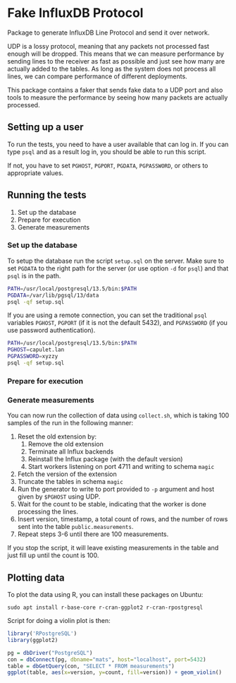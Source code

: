# Fake InfluxDB Protocol

Package to generate InfluxDB Line Protocol and send it over network.

UDP is a lossy protocol, meaning that any packets not processed fast
enough will be dropped. This means that we can measure performance by
sending lines to the receiver as fast as possible and just see how
many are actually added to the tables. As long as the system does not
process all lines, we can compare performance of different
deployments.

This package contains a faker that sends fake data to a UDP port and
also tools to measure the performance by seeing how many packets are
actually processed.

## Setting up a user

To run the tests, you need to have a user available that can log
in. If you can type `psql` and as a result log in, you should be able
to run this script.

If not, you have to set `PGHOST`, `PGPORT`, `PGDATA`, `PGPASSWORD`, or
others to appropriate values.

## Running the tests

1. Set up the database
2. Prepare for execution
3. Generate measurements

### Set up the database

To setup the database run the script `setup.sql` on the server. Make
sure to set `PGDATA` to the right path for the server (or use option
`-d` for `psql`) and that `psql` is in the path.

```bash
PATH=/usr/local/postgresql/13.5/bin:$PATH
PGDATA=/var/lib/pgsql/13/data
psql -qf setup.sql
```

If you are using a remote connection, you can set the traditional
`psql` variables `PGHOST`, `PGPORT` (if it is not the default 5432),
and `PGPASSWORD` (if you use password authentication).

```bash
PATH=/usr/local/postgresql/13.5/bin:$PATH
PGHOST=capulet.lan
PGPASSWORD=xyzzy
psql -qf setup.sql
```

### Prepare for execution



### Generate measurements

You can now run the collection of data using `collect.sh`, which is
taking 100 samples of the run in the following manner:
1. Reset the old extension by:
   1. Remove the old extension
   2. Terminate all Influx backends
   3. Reinstall the Influx package (with the default version)
   4. Start workers listening on port 4711 and writing to schema `magic`
2. Fetch the version of the extension
3. Truncate the tables in schema `magic`
4. Run the generator to write to port provided to `-p` argument and
   host given by `$PGHOST` using UDP.
5. Wait for the count to be stable, indicating that the worker is done
   processing the lines.
6. Insert version, timestamp, a total count of rows, and the number of
   rows sent into the table `public.measurements`.
7. Repeat steps 3-6 until there are 100 measurements.

If you stop the script, it will leave existing measurements in the
table and just fill up until the count is 100.

## Plotting data

To plot the data using R, you can install these packages on Ubuntu:

    sudo apt install r-base-core r-cran-ggplot2 r-cran-rpostgresql

Script for doing a violin plot is then:

```R
library('RPostgreSQL')
library(ggplot2)

pg = dbDriver("PostgreSQL")
con = dbConnect(pg, dbname="mats", host="localhost", port=5432)
table = dbGetQuery(con, "SELECT * FROM measurements")
ggplot(table, aes(x=version, y=count, fill=version)) + geom_violin()
```

